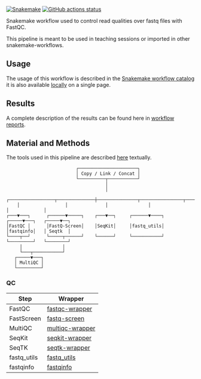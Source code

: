 [![Snakemake](https://img.shields.io/badge/snakemake-≥8.13.0-brightgreen.svg)](https://snakemake.github.io)
[![GitHub actions status](https://github.com/tdayris/fair_fastqc_multiqc/workflows/Tests/badge.svg)](https://github.com/tdayris/fair_fastqc_multiqc/actions?query=branch%3Amain+workflow%3ATests)

Snakemake workflow used to control read qualities over fastq files with FastQC.

This pipeline is meant to be used in teaching sessions or imported in other snakemake-workflows.

## Usage

The usage of this workflow is described in the [Snakemake workflow catalog](https://snakemake.github.io/snakemake-workflow-catalog?usage=tdayris/fair_fastqc_multiqc) it is also available [locally](https://github.com/tdayris/fair_fastqc_multiqc/blob/main/workflow/report/usage.rst) on a single page.


## Results

A complete description of the results can be found here in [workflow reports](https://github.com/tdayris/fair_fastqc_multiqc/blob/main/workflow/report/results.rst).

## Material and Methods

The tools used in this pipeline are described [here](https://github.com/tdayris/fair_fastqc_multiqc/blob/main/workflow/report/material_methods.rst) textually.

```
                          ┌──────────────────────┐                        
                          │ Copy / Link / Concat │                        
                          └──────────┬───────────┘                        
                                     │                                    
                                     │                                    
    ┌─────────────────┬──────────────┼───────────────┬────────────────┬─────────────┐   
    │                 │              │               │                │             │ 
┌───▼───┐      ┌──────▼─────┐    ┌───▼──┐     ┌──────▼────┐     ┌─────▼───┐   ┌─────▼──┐ 
│FastQC │      │FastQ-Screen│    │SeqKit│     │fastq_utils│     │fastqinfo│   │ Seqtk  │
└────┬──┘      └─────┬──────┘    └──────┘     └───────────┘     └─────────┘   └────────┘
     │               │                                                    
     └───┬───────────┘                                                    
   ┌─────▼───┐                                                            
   │ MultiQC │                                                            
   └─────────┘                                                            
```

### QC

| Step        | Wrapper                                                                                         |
| ----------- | ----------------------------------------------------------------------------------------------- |
| FastQC      | [fastqc-wrapper](https://snakemake-wrappers.readthedocs.io/en/v5.5.0/wrappers/fastqc.html)      |
| FastScreen  | [fastq-screen](https://snakemake-wrappers.readthedocs.io/en/v5.5.0/wrappers/fastq_screen.html)  |
| MultiQC     | [multiqc-wrapper](https://snakemake-wrappers.readthedocs.io/en/v5.5.0/wrappers/multiqc.html)    |
| SeqKit      | [seqkit-wrapper](https://snakemake-wrappers.readthedocs.io/en/v5.5.0/wrappers/seqkit.html)      |
| SeqTK       | [seqtk-wrapper](https://snakemake-wrappers.readthedocs.io/en/v5.5.0/wrappers/seqtk.html)        |
| fastq_utils | [fastq_utils](https://github.com/nunofonseca/fastq_utils)                                       |
| fastqinfo   | [fastqinfo](https://github.com/raymondkiu/fastq-info)                                           |
